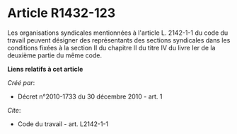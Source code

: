 # Article R1432-123

Les organisations syndicales mentionnées à l'article L. 2142-1-1 du code du travail peuvent désigner des représentants des
sections syndicales dans les conditions fixées à la section II du chapitre II du titre IV du livre Ier de la deuxième partie
du même code.

**Liens relatifs à cet article**

_Créé par_:

  - Décret n°2010-1733 du 30 décembre 2010 - art. 1

_Cite_:

  - Code du travail - art. L2142-1-1
